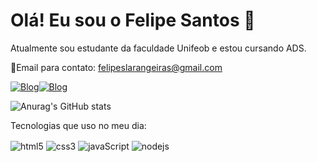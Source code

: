 # Olá! Eu sou o Felipe Santos 🤙
Atualmente sou estudante da faculdade Unifeob e estou cursando ADS. 

📧Email para contato: felipeslarangeiras@gmail.com

[![Blog](https://img.shields.io/badge/Instagram-E4405F?style=for-the-badge&logo=instagram&logoColor=white)](https://www.instagram.com/felipesantoszm/?hl=pt-br)[![Blog](https://img.shields.io/badge/LinkedIn-0077B5?style=for-the-badge&logo=linkedin&logoColor=white)](https://www.linkedin.com/in/felipe-larangeiras-a6840a196/)

![Anurag's GitHub stats](https://github-readme-stats.vercel.app/api?username=felipesantos20&show_icons=true&theme=radical)

Tecnologias que uso no meu dia:

<div style="display: inline_block">
    <img align="center" alt="html5" src="https://img.shields.io/badge/HTML5-E34F26?style=for-the-badge&logo=html5&logoColor=white"/>
    <img align="center" alt="css3" src="https://img.shields.io/badge/CSS3-1572B6?style=for-the-badge&logo=css3&logoColor=white"/>
    <img align="center" alt="javaScript" src="https://img.shields.io/badge/JavaScript-F7DF1E?style=for-the-badge&logo=javascript&logoColor=black"/>
    <img align="center" alt="nodejs" src="https://img.shields.io/badge/Node.js-43853D?style=for-the-badge&logo=node.js&logoColor=white"/>
</div>
